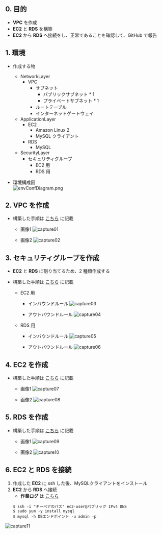 ## 0. 目的
- **VPC** を作成
- **EC2** と **RDS** を構築
- **EC2** から **RDS** へ接続をし、正常であることを確認して、GitHub で報告

## 1. 環境
- 作成する物
  - NetworkLayer
    - VPC
      - サブネット
        - パブリックサブネット \* 1
        - プライベートサブネット \* 1
      - ルートテーブル
      - インターネットゲートウェイ
  - ApplicationLayer
    - EC2
      - Amazon Linux 2
      - MySQL クライアント
    - RDS
      - MySQL
  - SecurityLayer
    - セキュリティグループ
      - EC2 用
      - RDS 用

- 環境構成図  
![envConfDiagram.png](./img/drawio/EnvConfDiagram.png)

## 2. VPC を作成
- 構築した手順は [こちら](./procedure/VPC.md)	に記載

    - 画像1
    ![capture01](./img/capture01.png)

    - 画像2
    ![capture02](./img/capture02.png)

## 3. セキュリティグループを作成
- **EC2** と **RDS** に割り当てるため、2 種類作成する
- 構築した手順は [こちら](./procedure/セキュリティグループ.md) に記載

    - EC2 用
      - インバウンドルール
      ![capture03](./img/capture03.png)

      - アウトバウンドルール
      ![capture04](./img/capture04.png)

    - RDS 用
      - インバウンドルール
      ![capture05](./img/capture05.png)

      - アウトバウンドルール
      ![capture06](./img/capture06.png)

## 4. EC2 を作成
- 構築した手順は [こちら](./procedure/EC2.md)	に記載

    - 画像1
    ![capture07](./img/capture07.png)

    - 画像2
    ![capture08](./img/capture08.png)

## 5. RDS を作成
- 構築した手順は [こちら](./procedure/RDS.md)	に記載

    - 画像1
    ![capture09](./img/capture09.png)

    - 画像2
    ![capture10](./img/capture10.png)

## 6. EC2 と RDS を接続
1. 作成した **EC2** に ssh した後、MySQLクライアントをインストール
2. **EC2** から **RDS** へ接続
    - **作業ログ** は [こちら](./log/ConstWork_20240502.log)
    ```bash:title
    $ ssh -i "キーペアのパス" ec2-user@パブリック IPv4 DNS
    $ sudo yum -y install mysql
    $ mysql -h DBエンドポイント -u admin -p
    ```

  ![capture11](./img/capture11.png)
